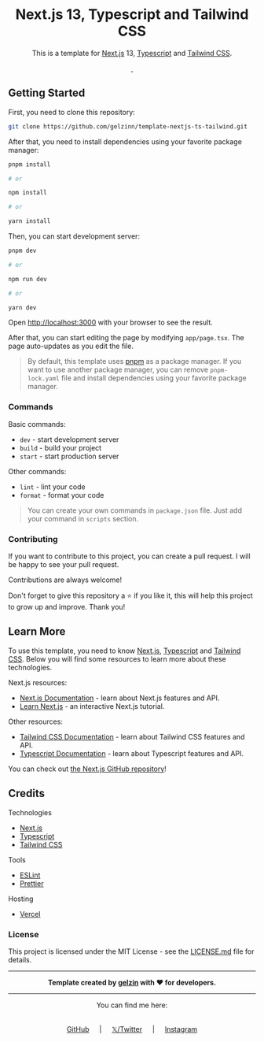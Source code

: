 <div align="center">

# Next.js 13, Typescript and Tailwind CSS

This is a template for [Next.js](https://nextjs.org/) 13, [Typescript](https://www.typescriptlang.org/) and [Tailwind CSS](https://tailwindcss.com/).

<p align="center">
  <a aria-label="NPM version" href="https://www.npmjs.com/package/next">
    <img alt="" src="https://img.shields.io/npm/v/next.svg?style=for-the-badge&labelColor=000000">
  </a>
  <a aria-label="License" href="https://github.com/gelzinn/template-nextjs-ts-tailwind/blob/main/LICENSE.md">
    <img alt="" src="https://img.shields.io/npm/l/next.svg?style=for-the-badge&labelColor=000000">
  </a>
</p>

</div>

## Getting Started

First, you need to clone this repository:

```bash
git clone https://github.com/gelzinn/template-nextjs-ts-tailwind.git
```

After that, you need to install dependencies using your favorite package manager:

```bash
pnpm install

# or

npm install

# or

yarn install
```

Then, you can start development server:

```bash
pnpm dev

# or

npm run dev

# or

yarn dev
```

Open [http://localhost:3000](http://localhost:3000) with your browser to see the result.

After that, you can start editing the page by modifying `app/page.tsx`. The page auto-updates as you edit the file.

> By default, this template uses [pnpm](https://pnpm.io/) as a package manager. If you want to use another package manager, you can remove `pnpm-lock.yaml` file and install dependencies using your favorite package manager.

### Commands

Basic commands:

- `dev` - start development server
- `build` - build your project
- `start` - start production server

Other commands:

- `lint` - lint your code
- `format` - format your code

> You can create your own commands in `package.json` file. Just add your command in `scripts` section.

### Contributing

If you want to contribute to this project, you can create a pull request. I will be happy to see your pull request.

Contributions are always welcome!

Don't forget to give this repository a ⭐ if you like it, this will help this project to grow up and improve. Thank you!

## Learn More

To use this template, you need to know [Next.js](https://nextjs.org/), [Typescript](https://www.typescriptlang.org/) and [Tailwind CSS](https://tailwindcss.com/). Below you will find some resources to learn more about these technologies.

Next.js resources:

- [Next.js Documentation](https://nextjs.org/docs) - learn about Next.js features and API.
- [Learn Next.js](https://nextjs.org/learn) - an interactive Next.js tutorial.

Other resources:

- [Tailwind CSS Documentation](https://tailwindcss.com/docs) - learn about Tailwind CSS features and API.
- [Typescript Documentation](https://www.typescriptlang.org/docs) - learn about Typescript features and API.

You can check out [the Next.js GitHub repository](https://github.com/vercel/next.js/)!

## Credits

Technologies

- [Next.js](https://nextjs.org/)
- [Typescript](https://www.typescriptlang.org/)
- [Tailwind CSS](https://tailwindcss.com/)

Tools

- [ESLint](https://eslint.org/)
- [Prettier](https://prettier.io/)

Hosting

- [Vercel](https://vercel.com/)

### License

This project is licensed under the MIT License - see the [LICENSE.md](LICENSE.md) file for details.

<div align="center">

---

**<p style="text-align: center;">Template created by [gelzin](https://github.com/gelzinn) with ❤️ for developers.</p>**

---

You can find me here:

<div
style="display: flex; align-items: center; justify-content: center; flex-wrap: wrap; gap: 1rem; margin-top: 1rem;"
>

[GitHub](https://github.com/gelzinn) ﾠ | ﾠ [𝕏/Twitter](https://twitter.com/gelzinn_) ﾠ | ﾠ [Instagram](https://instagram.com/gelzinn)

</div>

</div>
